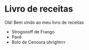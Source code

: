 
# Livro de receitas

Olá! Bem vindo ao meu livro de receitas

 - Strogonoff de Frango
 - Pavê
 - Bolo de Cenoura ohrightrrr


